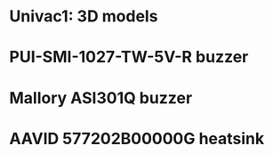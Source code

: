 # Univac1: 3D models 
# PUI-SMI-1027-TW-5V-R buzzer
# Mallory ASI301Q buzzer
# AAVID 577202B00000G heatsink

           
